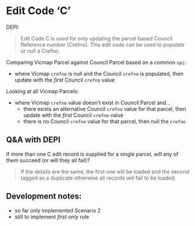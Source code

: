 # Edit Code ‘C’

DEPI:
>Edit Code C is used for only updating the parcel based Council Reference number (Crefno). This edit code can be used 
to populate or null a Crefno.

Comparing Vicmap Parcel against Council Parcel based on a common `spi`:

* where Vicmap `crefno` is null and the Council `crefno` is populated, then update with the *first* Council `crefno` value

Looking at all Vicmap Parcels:

* where Vicmap `crefno` value doesn't exist in Council Parcel and...
  * there exists an alternative Council `crefno` value for that parcel, then update with the *first* Council `crefno` value
  * there is no Council `crefno` value for that parcel, then null the `crefno`

## Q&A with DEPI

If more than one C edit record is supplied for a single parcel, will any of them succeed (or will they all fail)?

> If the details are the same, the first one will be loaded and the second tagged as a duplicate otherwise all records will fail to be loaded.

## Development notes:

* so far only implemented Scenario 2
* still to implement _first only_ rule